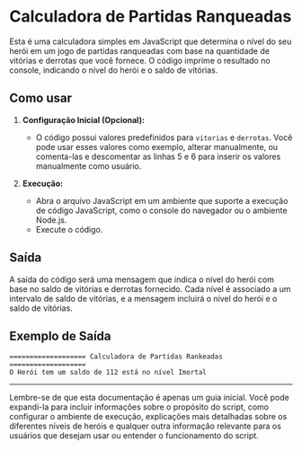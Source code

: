 # Calculadora de Partidas Ranqueadas

Esta é uma calculadora simples em JavaScript que determina o nível do seu herói em um jogo de partidas ranqueadas com base na quantidade de vitórias e derrotas que você fornece. O código imprime o resultado no console, indicando o nível do herói e o saldo de vitórias.

## Como usar

1. **Configuração Inicial (Opcional):**
   - O código possui valores predefinidos para `vitorias` e `derrotas`. Você pode usar esses valores como exemplo, alterar manualmente, ou comenta-las e descomentar as linhas 5 e 6 para inserir os valores manualmente como usuário.

2. **Execução:**
   - Abra o arquivo JavaScript em um ambiente que suporte a execução de código JavaScript, como o console do navegador ou o ambiente Node.js.
   - Execute o código.

## Saída
A saída do código será uma mensagem que indica o nível do herói com base no saldo de vitórias e derrotas fornecido. Cada nível é associado a um intervalo de saldo de vitórias, e a mensagem incluirá o nível do herói e o saldo de vitórias.

## Exemplo de Saída

```
=================== Calculadora de Partidas Rankeadas ===================
O Herói tem um saldo de 112 está no nível Imortal
```

---

Lembre-se de que esta documentação é apenas um guia inicial. Você pode expandi-la para incluir informações sobre o propósito do script, como configurar o ambiente de execução, explicações mais detalhadas sobre os diferentes níveis de heróis e qualquer outra informação relevante para os usuários que desejam usar ou entender o funcionamento do script.